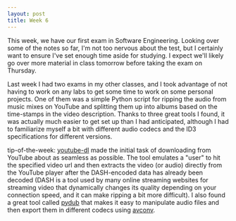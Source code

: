 ```yaml
---
layout: post
title: Week 6
---
```


This week, we have our first exam in Software Engineering. Looking over some of the notes so far, I'm not too nervous about the test, but I certainly want to ensure I've set enough time aside for studying. I expect we'll likely go over more material in class tomorrow before taking the exam on Thursday.

Last week I had two exams in my other classes, and I took advantage of not having to work on any labs to get some time to work on some personal projects. One of them was a simple Python script for ripping the audio from music mixes on YouTube and splitting them up into albums based on the time-stamps in the video description. Thanks to three great tools I found, it was actually much easier to get set up than I had anticipated, although I had to familiarize myself a bit with different audio codecs and the ID3 specifications for different versions.

tip-of-the-week: 
  [youtube-dl](https://rg3.github.io/youtube-dl/) made the initial task of downloading from YouTube about as seamless as possible. The tool emulates a "user" to hit the specified video url and then extracts the video (or audio) directly from the YouTube player after the DASH-encoded data has already been decoded (DASH is a tool used by many online streaming websites for streaming video that dynamically changes its quality depending on your connection speed, and it can make ripping a bit more difficult). I also found a great tool called [pydub](http://pydub.com/) that makes it easy to manipulate audio files and then export them in different codecs using [avconv](https://libav.org/avconv.html). 
